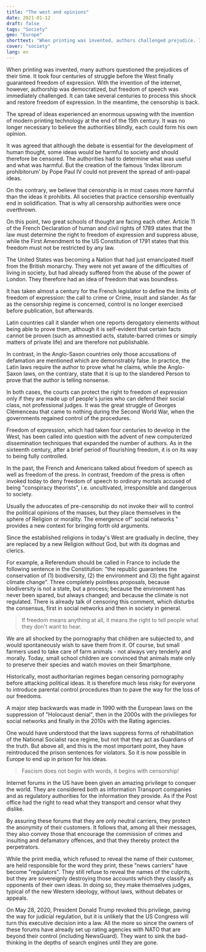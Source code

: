 ```yaml
---
title: "The west and opinions"
date: 2021-01-12
draft: false
tags: "Society"
geo: "Europe"
shorttext: "When printing was invented, authors challenged prejudice. It took four centuries for the West to guarantee freedom of expression."
cover: "society"
lang: en
---
```


When printing was invented, many authors questioned the prejudices of their time. It took four centuries of struggle before the West finally guaranteed freedom of expression. With the invention of the internet, however, authorship was democratized, but freedom of speech was immediately challenged. It can take several centuries to process this shock and restore freedom of expression. In the meantime, the censorship is back.

The spread of ideas experienced an enormous upswing with the invention of modern printing technology at the end of the 15th century.  It was no longer necessary to believe the authorities blindly, each could form his own opinion.

It was agreed that although the debate is essential for the development of human thought, some ideas would be harmful to society and should therefore be censored. The authorities had to determine what was useful and what was harmful. But the creation of the famous 'Index librorum prohibitorum' by Pope Paul IV could not prevent the spread of anti-papal ideas.

On the contrary, we believe that censorship is in most cases more harmful than the ideas it prohibits. All societies that practice censorship eventually end in solidification. That is why all censorship authorities were once overthrown.

On this point, two great schools of thought are facing each other. Article 11 of the French Declaration of human and civil rights of 1789 states that the law must determine the right to freedom of expression and suppress abuse, while the First Amendment to the US Constitution of 1791 states that this freedom must not be restricted by any law. 

The United States was becoming a Nation that had just emancipated itself from the British monarchy. They were not yet aware of the difficulties of living in society, but had already suffered from the abuse of the power of London. They therefore had an idea of freedom that was boundless.

It has taken almost a century for the French legislator to define the limits of freedom of expression: the call to crime or Crime, insult and slander. As far as the censorship regime is concerned, control is no longer exercised before publication, but afterwards.

Latin countries call it slander when one reports derogatory elements without being able to prove them, although it is self-evident that certain facts cannot be proven (such as amnestied acts, statute-barred crimes or simply matters of private life) and are therefore not publishable.

In contrast, in the Anglo-Saxon countries only those accusations of defamation are mentioned which are demonstrably false. In practice, the Latin laws require the author to prove what he claims, while the Anglo-Saxon laws, on the contrary, state that it is up to the slandered Person to prove that the author is telling nonsense.

In both cases, the courts can protect the right to freedom of expression only if they are made up of people's juries who can defend their social class, not professional judges. It was the great struggle of Georges Clémenceau that came to nothing during the Second World War, when the governments regained control of the procedures.

Freedom of expression, which had taken four centuries to develop in the West, has been called into question with the advent of new computerized dissemination techniques that expanded the number of authors. As in the sixteenth century, after a brief period of flourishing freedom, it is on its way to being fully controlled.

In the past, the French and Americans talked about freedom of speech as well as freedom of the press. In contrast, freedom of the press is often invoked today to deny freedom of speech to ordinary mortals accused of being "conspiracy theorists", i.e. uncultivated, irresponsible and dangerous to society.

Usually the advocates of pre-censorship do not invoke their will to control the political opinions of the masses, but they place themselves in the sphere of Religion or morality. The emergence of" social networks " provides a new context for bringing forth old arguments.

Since the established religions in today's West are gradually in decline, they are replaced by a new Religion without God, but with its dogmas and clerics.

For example, a Referendum should be called in France to include the following sentence in the Constitution: "the republic guarantees the conservation of (1) biodiversity, (2) the environment and (3) the fight against climate change". Three completely pointless proposals, because biodiversity is not a state, but a process; because the environment has never been spared, but always changed; and because the climate is not regulated. There is already talk of censoring this comment, which disturbs the consensus, first in social networks and then in society in general.

> If freedom means anything at all, it means the right to tell people what they don't want to hear.

We are all shocked by the pornography that children are subjected to, and would spontaneously wish to save them from it. Of course, but small farmers used to take care of farm animals - not always very tenderly and morally. Today, small school children are convinced that animals mate only to preserve their species and watch movies on their Smartphone.

Historically, most authoritarian regimes began censoring pornography before attacking political ideas. It is therefore much less risky for everyone to introduce parental control procedures than to pave the way for the loss of our freedoms.

A major step backwards was made in 1990 with the European laws on the suppression of "Holocaust denial", then in the 2000s with the privileges for social networks and finally in the 2010s with the Rating agencies.

One would have understood that the laws suppress forms of rehabilitation of the National Socialist race regime, but not that they act as Guardians of the truth. But above all, and this is the most important point, they have reintroduced the prison sentences for violators. So it is now possible in Europe to end up in prison for his ideas.

> Fascism does not begin with words, it begins with censorship!

Internet forums in the US have been given an amazing privilege to conquer the world. They are considered both as information Transport companies and as regulatory authorities for the information they provide. As if the Post office had the right to read what they transport and censor what they dislike.

By assuring these forums that they are only neutral carriers, they protect the anonymity of their customers. It follows that, among all their messages, they also convey those that encourage the commission of crimes and insulting and defamatory offences, and that they thereby protect the perpetrators.

While the print media, which refused to reveal the name of their customer, are held responsible for the word they print, these "news carriers" have become "regulators". They still refuse to reveal the names of the culprits, but they are sovereignly destroying those accounts which they classify as opponents of their own ideas. In doing so, they make themselves judges, typical of the new Western ideology, without laws, without debates or appeals.

On May 28, 2020, President Donald Trump revoked this privilege, paving the way for judicial regulation, but it is unlikely that the US Congress will turn this executive decision into a law. All the more so since the owners of these forums have already set up rating agencies with NATO that are beyond their control (including NewsGuard). They want to sink the bad-thinking in the depths of search engines until they are gone.

